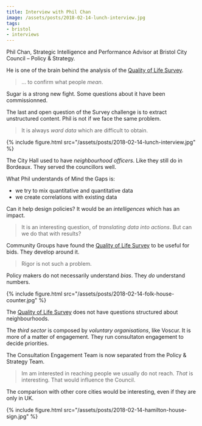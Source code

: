 ```yaml
---
title: Interview with Phil Chan
image: /assets/posts/2018-02-14-lunch-interview.jpg
tags:
- bristol
- interviews
---
```


Phil Chan, Strategic Intelligence and Performance Advisor at Bristol City Council – Policy & Strategy.

He is one of the brain behind the analysis of the [Quality of Life Survey][].

> … to confirm what people _mean_.

Sugar is a strong new fight. Some questions about it have been commissionned.

The last and open question of the Survey challenge is to extract unstructured content. Phil is not if we face the same problem.

> It is always _ward data_ which are difficult to obtain.

{% include figure.html src="/assets/posts/2018-02-14-lunch-interview.jpg" %}


The City Hall used to have _neighbourhood officers_. Like they still do in Bordeaux. They served the councillors well.

What Phil understands of Mind the Gaps is:

- we try to mix quantitative and quantitative data
- we create correlations with existing data

Can it help design policies? It would be an _intelligences_ which has an impact.

> It is an interesting question, of _translating data into actions_. But can we do that with results?

Community Groups have found the [Quality of Life Survey][] to be useful for bids. They develop around it.

> Rigor is not such a problem.

Policy makers do not necessarily understand _bias_. They _do_ understand numbers.

{% include figure.html src="/assets/posts/2018-02-14-folk-house-counter.jpg" %}


The [Quality of Life Survey][] does not have questions structured about neighbourhoods.

The _third sector_ is composed by _voluntary organisations_, like Voscur. It is more of a matter of engagement. They run consultaton engagement to decide priorities.

The Consultation Engagement Team is now separated from the Policy & Strategy Team.

> Im am interested in reaching people we usually do not reach. _That_ is interesting. That would influence the Council.

The comparison with other core cities would be interesting, even if they are only in UK.

{% include figure.html src="/assets/posts/2018-02-14-hamilton-house-sign.jpg" %}



[Quality of Life Survey]: https://www.bristol.gov.uk/statistics-census-information/the-quality-of-life-in-bristol
